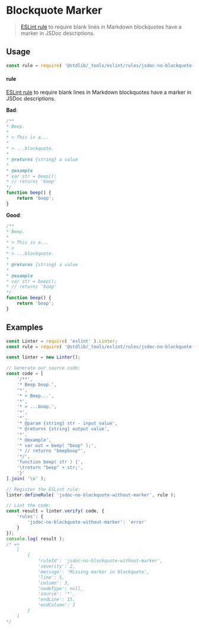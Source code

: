 <!--

@license Apache-2.0

Copyright (c) 2018 The Stdlib Authors.

Licensed under the Apache License, Version 2.0 (the "License");
you may not use this file except in compliance with the License.
You may obtain a copy of the License at

   http://www.apache.org/licenses/LICENSE-2.0

Unless required by applicable law or agreed to in writing, software
distributed under the License is distributed on an "AS IS" BASIS,
WITHOUT WARRANTIES OR CONDITIONS OF ANY KIND, either express or implied.
See the License for the specific language governing permissions and
limitations under the License.

-->

# Blockquote Marker

> [ESLint rule][eslint-rules] to require blank lines in Markdown blockquotes have a marker in JSDoc descriptions.

<section class="intro">

</section>

<!-- /.intro -->

<section class="usage">

## Usage

```javascript
const rule = require( '@stdlib/_tools/eslint/rules/jsdoc-no-blockquote-without-marker' );
```

#### rule

[ESLint rule][eslint-rules] to require blank lines in Markdown blockquotes have a marker in JSDoc descriptions.

**Bad**:

<!-- eslint-disable stdlib/jsdoc-no-blockquote-without-marker, stdlib/jsdoc-markdown-remark -->

```javascript
/**
* Beep.
*
* > This is a...
*
* > ...blockquote.
*
* @returns {string} a value
*
* @example
* var str = beep();
* // returns 'boop'
*/
function beep() {
    return 'boop';
}
```

**Good**:

```javascript
/**
* Beep.
*
* > This is a...
* >
* > ...blockquote.
*
* @returns {string} a value
*
* @example
* var str = beep();
* // returns 'boop'
*/
function beep() {
    return 'boop';
}
```

</section>

<!-- /.usage -->

<section class="examples">

## Examples

<!-- eslint no-undef: "error" -->

```javascript
const Linter = require( 'eslint' ).Linter;
const rule = require( '@stdlib/_tools/eslint/rules/jsdoc-no-blockquote-without-marker' );

const linter = new Linter();

// Generate our source code:
const code = [
    '/**',
    '* Beep boop.',
    '*',
    '* > Beep...',
    '*',
    '* > ...boop.',
    '*',
    '*',
    '* @param {string} str - input value',
    '* @returns {string} output value',
    '*',
    '* @example',
    '* var out = beep( "boop" );',
    '* // returns "beepboop"',
    '*/',
    'function beep( str ) {',
    '\treturn "beep" + str;',
    '}'
].join( '\n' );

// Register the ESLint rule:
linter.defineRule( 'jsdoc-no-blockquote-without-marker', rule );

// Lint the code:
const result = linter.verify( code, {
    'rules': {
        'jsdoc-no-blockquote-without-marker': 'error'
    }
});
console.log( result );
/* =>
    [
        {
            'ruleId': 'jsdoc-no-blockquote-without-marker',
            'severity': 2,
            'message': 'Missing marker in blockquote',
            'line': 5,
            'column': 3,
            'nodeType': null,
            'source': '*',
            'endLine': 15,
            'endColumn': 3
        }
    ]
*/
```

</section>

<!-- /.examples -->

<!-- Section for related `stdlib` packages. Do not manually edit this section, as it is automatically populated. -->

<section class="related">

</section>

<!-- /.related -->

<!-- Section for all links. Make sure to keep an empty line after the `section` element and another before the `/section` close. -->

<section class="links">

[eslint-rules]: https://eslint.org/docs/developer-guide/working-with-rules

</section>

<!-- /.links -->
